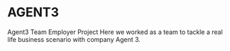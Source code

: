 # AGENT3
Agent3 Team Employer Project
Here we worked as a team to tackle a real life business scenario with company Agent 3.
